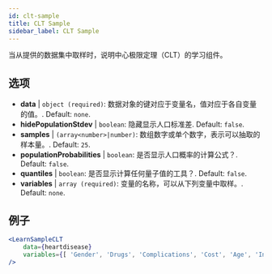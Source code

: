 ```yaml
---
id: clt-sample
title: CLT Sample
sidebar_label: CLT Sample
---
```


当从提供的数据集中取样时，说明中心极限定理（CLT）的学习组件。

## 选项

* __data__ | `object (required)`: 数据对象的键对应于变量名，值对应于各自变量的值。. Default: `none`.
* __hidePopulationStdev__ | `boolean`: 隐藏显示人口标准差. Default: `false`.
* __samples__ | `(array<number>|number)`: 数组数字或单个数字，表示可以抽取的样本量。. Default: `25`.
* __populationProbabilities__ | `boolean`: 是否显示人口概率的计算公式？. Default: `false`.
* __quantiles__ | `boolean`: 是否显示计算任何量子值的工具？. Default: `false`.
* __variables__ | `array (required)`: 变量的名称，可以从下列变量中取样。. Default: `none`.


## 例子

```jsx live
<LearnSampleCLT 
    data={heartdisease} 
    variables={[ 'Gender', 'Drugs', 'Complications', 'Cost', 'Age', 'Interventions', 'ERVisit', 'Comorbidities', 'Duration' ]}
/>
```

